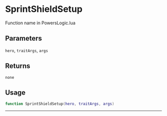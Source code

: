 # SprintShieldSetup
Function name in PowersLogic.lua
## Parameters
`hero`, `traitArgs`, `args`
## Returns
`none`
## Usage
```lua
function SprintShieldSetup(hero, traitArgs, args)
```
---
